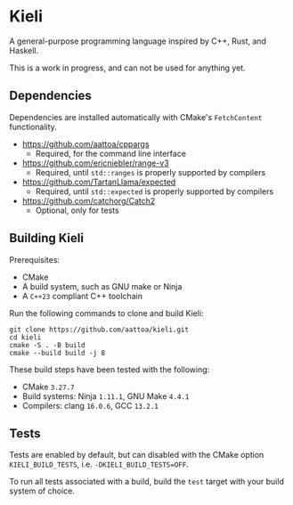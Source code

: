 # Kieli
A general-purpose programming language inspired by C++, Rust, and Haskell.

This is a work in progress, and can not be used for anything yet.

## Dependencies

Dependencies are installed automatically with CMake's `FetchContent` functionality.

- https://github.com/aattoa/cppargs
    - Required, for the command line interface
- https://github.com/ericniebler/range-v3
    - Required, until `std::ranges` is properly supported by compilers
- https://github.com/TartanLlama/expected
    - Required, until `std::expected` is properly supported by compilers
- https://github.com/catchorg/Catch2
    - Optional, only for tests

## Building Kieli

Prerequisites:

- CMake
- A build system, such as GNU make or Ninja
- A `C++23` compliant C++ toolchain

Run the following commands to clone and build Kieli:

```Shell
git clone https://github.com/aattoa/kieli.git
cd kieli
cmake -S . -B build
cmake --build build -j 8
```

These build steps have been tested with the following:

- CMake `3.27.7`
- Build systems: Ninja `1.11.1`, GNU Make `4.4.1`
- Compilers: clang `16.0.6`, GCC `13.2.1`

## Tests

Tests are enabled by default, but can disabled with the CMake option `KIELI_BUILD_TESTS`, i.e. `-DKIELI_BUILD_TESTS=OFF`.

To run all tests associated with a build, build the `test` target with your build system of choice.

